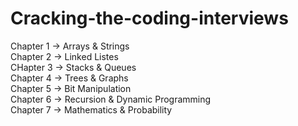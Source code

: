 # Cracking-the-coding-interviews

Chapter 1 -> Arrays & Strings <br/>
Chapter 2 -> Linked Listes  <br/>
CHapter 3 -> Stacks & Queues  <br/>
Chapter 4 -> Trees & Graphs <br/>
Chapter 5 -> Bit Manipulation <br/>
Chapter 6 -> Recursion & Dynamic Programming  <br/>
Chapter 7 -> Mathematics & Probability  <br/>
